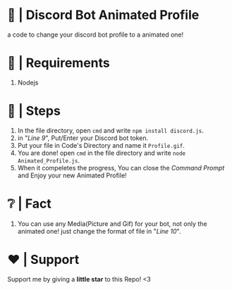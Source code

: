# 🤖 | Discord Bot Animated Profile
a code to change your discord bot profile to a animated one!
# 🚧 | Requirements
1. Nodejs
# 👞 | Steps
1. In the file directory, open ```cmd``` and write ```npm install discord.js```.
2. in "_Line 9_", Put/Enter your Discord bot token.
3. Put your file in Code's Directory and name it ```Profile.gif```.
4. You are done! open ```cmd``` in the file directory and write ```node Animated_Profile.js```.
5. When it compeletes the progress, You can close the _Command Prompt_ and Enjoy your new Animated Profile!
# ❔ | Fact
1. You can use any Media(Picture and Gif) for your bot, not only the animated one! just change the format of file in "_Line 10_".
# ❤️ | Support
Support me by giving a **little star** to this Repo! <3
